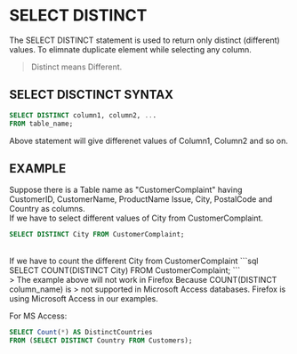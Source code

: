 # SELECT DISTINCT
The SELECT DISTINCT statement is used to return only distinct (different) values. 
To elimnate duplicate element while selecting any column. 
> Distinct means Different. 

## SELECT DISCTINCT SYNTAX 
```sql
SELECT DISTINCT column1, column2, ...
FROM table_name;
```
Above statement will give differenet values of Column1, Column2 and so on.

## EXAMPLE
Suppose there is a Table name as "CustomerComplaint" having CustomerID, CustomerName, ProductName
Issue, City, PostalCode and Country as columns.
<br />
If we have to select different values of City from CustomerComplaint.
```sql
SELECT DISTINCT City FROM CustomerComplaint;
```
<br />
If we have to count the different City from CustomerComplaint
```sql
SELECT COUNT(DISTINCT City) FROM CustomerComplaint;
```
<br />
> The example above will not work in Firefox Because COUNT(DISTINCT column_name) is 
> not supported in Microsoft Access databases. Firefox is using Microsoft Access in our examples.

For MS Access: 
```sql
SELECT Count(*) AS DistinctCountries
FROM (SELECT DISTINCT Country FROM Customers);
```
